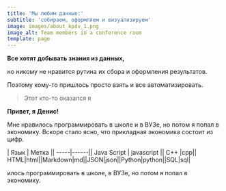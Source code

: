 ```yaml
---
title: 'Мы любим данные:'
subtitle: 'собираем, оформляем и визуализируем'
image: images/about_kpdv_1.png
image_alt: Team members in a conference room
template: page
---
```

**Все хотят добывать знания из данных,**

но никому не нравится рутина их сбора и оформления результатов.

Поэтому кому-то пришлось просто взять и все автоматизировать.

> Этот кто-то оказался я

**Привет, я Денис!**

Мне нравилось программировать в школе и в ВУЗе, но потом я попал в экономику. Вскоре стало ясно, что прикладная экономика состоит из цифр.

| Язык | Метка || -----|------|| Java Script | javascript || C++ |cpp|| HTML|html||Markdown|md||JSON|json||Python|python||SQL|sql|

илось программировать в школе, в ВУЗе, но потом я попал в экономику.
